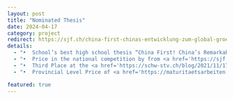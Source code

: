 ```yaml
---
layout: post
title: "Nominated Thesis"
date: 2024-04-17
category: project
redirect: https://sjf.ch/china-first-chinas-entwicklung-zum-global-groessten-eisenbahnhersteller-und-reaktionen-der-westlichen-welt/
details:
  - "•	School’s best high school thesis “China First! China’s Remarkable Progress Toward Becoming the Global Leader in Railway Manufacturing”"
  - "•	Price in the national competition by from <a href='https://sjf.ch/china-first-chinas-entwicklung-zum-global-groessten-eisenbahnhersteller-und-reaktionen-der-westlichen-welt/'>Schweizer Jugend Forsch</a>"
  - "•	Third Place at the <a href='https://schw-stv.ch/blog/2021/11/17/2-future-skills-forum-rheinfelden-2021-ist-erfolg-lernbar/#next'>2. Future Skills Forum Rheinfelden</a>"
  - "•	Provincial Level Price of <a href='https://maturitaetsarbeiten.ch/cms/archiv/suche-nach-schule.html?view=article&id=113&catid=10'>Kanton Zurich</a>"

featured: true
---
```

